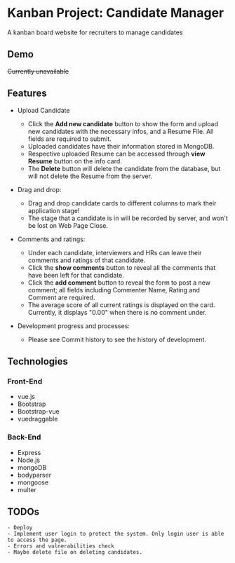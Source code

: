 # Kanban Project: Candidate Manager
A kanban board website for recruiters to manage candidates<br/>

## Demo
~~Currently unavailable~~

## Features
* Upload Candidate
    * Click the **Add new candidate** button to show the form and upload new candidates with the necessary infos, and a Resume File. All fields are required to submit.
    * Uploaded candidates have their information stored in MongoDB.
    * Respective uploaded Resume can be accessed through **view Resume** button on the info card.
    * The **Delete** button will delete the candidate from the database, but will not delete the Resume from the server.

* Drag and drop:
    * Drag and drop candidate cards to different columns to mark their application stage!
    * The stage that a candidate is in will be recorded by server, and won't be lost on Web Page Close.

* Comments and ratings:
    * Under each candidate, interviewers and HRs can leave their comments and ratings of that candidate.
    * Click the **show comments** button to reveal all the comments that have been left for that candidate.
    * Click the **add comment** button to reveal the form to post a new comment; all fields including Commenter Name, Rating and Comment are required.
    * The average score of all current ratings is displayed on the card. Currently, it displays "0.00" when there is no comment under.

* Development progress and processes:
    * Please see Commit history to see the history of development.

## Technologies
### Front-End
* vue.js
* Bootstrap
* Bootstrap-vue
* vuedraggable

### Back-End
* Express
* Node.js
* mongoDB
* bodyparser
* mongoose
* multer

## TODOs
    - Deploy
    - Implement user login to protect the system. Only login user is able to access the page.
    - Errors and vulnerabilities check
    - Maybe delete file on deleting candidates.
